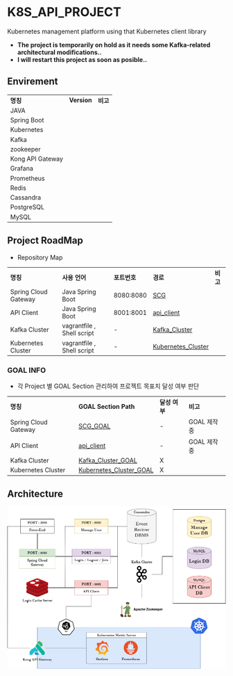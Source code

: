 # K8S_API_PROJECT
Kubernetes management platform using that Kubernetes client library
- **The project is temporarily on hold as it needs some Kafka-related architectural modifications..**
- **I will restart this project as soon as posible..**

## **Envirement**
||||
|--|--|--|
|**명칭**|**Version**|**비고**|
|JAVA|||
|Spring Boot|||
|Kubernetes|||
|Kafka|||
|zookeeper|||
|Kong API Gateway|||
|Grafana|||
|Prometheus|||
|Redis|||
|Cassandra|||
|PostgreSQL|||
|MySQL|||

## **Project RoadMap**
- Repository Map

||||||
|--|--|--|--|--|
|**명칭**|**사용 언어**|**포트번호**|**경로**|**비고**|
|Spring Cloud Gateway|Java Spring Boot|8080:8080|[SCG](./scg/)||
|API Client|Java Spring Boot|8001:8001|[api_client](./api_client/)||
|Kafka Cluster|vagrantfile , Shell script| - |[Kafka_Cluster](./Kafka_Cluster/)||
|Kubernetes Cluster|vagrantfile , Shell script| - |[Kubernetes_Cluster](./Kubernetes_Cluster/)||

### **GOAL INFO**
- 각 Project 별 GOAL Section 관리하여 프로젝트 목표치 달성 여부 판단

|||||
|--|--|--|--|
|**명칭**|**GOAL Section Path**|**달성 여부**|**비고**|
|Spring Cloud Gateway|[SCG_GOAL]()|-|GOAL 제작중|
|API Client|[api_client]()|-|GOAL 제작중|
|Kafka Cluster|[Kafka_Cluster_GOAL](./Kafka_Cluster/README.md/#goal)|X||
|Kubernetes Cluster|[Kubernetes_Cluster_GOAL](./Kubernetes_Cluster/README.md/#goal)|X||

## **Architecture**

![K8S_Mangement_Platform][K8S_Mangement_Platform]

[K8S_Mangement_Platform]:./images/K8S_Mangement_Platform.png
